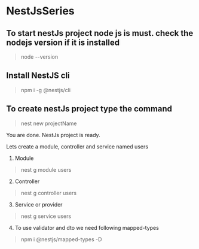 # NestJsSeries

## To start nestJs project node js is must. check the nodejs version if it is installed
> node --version

## Install NestJS cli

> npm i -g @nestjs/cli

## To create nestJs project type the command

> nest new projectName

You are done. NestJs project is ready.


Lets create a module, controller and service named users
1. Module

> nest g module users

2. Controller

> nest g controller users

3. Service or provider

> nest g service users

4. To use validator and dto we need following mapped-types

> npm i @nestjs/mapped-types -D